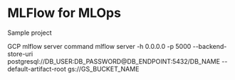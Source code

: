 # MLFlow for MLOps

Sample project


GCP mlflow server command
mlflow server -h 0.0.0.0 -p 5000 --backend-store-uri postgresql://DB_USER:DB_PASSWORD@DB_ENDPOINT:5432/DB_NAME --default-artifact-root gs://GS_BUCKET_NAME